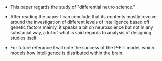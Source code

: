 - This paper regards the study of "differential neuro science."

- After reading the paper I can conclude that its contents mostly revolve around the investigation of different levels of intelligence based off genetic factors mainly, it speaks a bit on neuroscience but not in any substacial way, a lot of what is said regards to analysis of designing studies itself. 

- For future referance I will note the success of the P-FIT model, which models how intelligence is distributed within the brain. 
